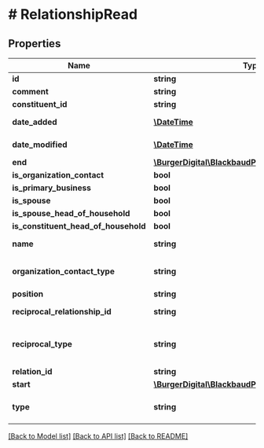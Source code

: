 # # RelationshipRead

## Properties

Name | Type | Description | Notes
------------ | ------------- | ------------- | -------------
**id** | **string** | The immutable system record ID of the relationship. | [optional]
**comment** | **string** | The comment on the relationship. | [optional]
**constituent_id** | **string** | The immutable system record ID of the constituent associated with the relationship. |
**date_added** | [**\DateTime**](\DateTime.md) | The date when the relationship was created. Includes an offset from UTC in &lt;a href&#x3D;\&quot;https://tools.ietf.org/html/rfc3339\&quot;&gt;ISO-8601 format: &lt;/a&gt;&lt;i&gt;1969-11-21T10:29:43-04:00&lt;/i&gt;. | [optional]
**date_modified** | [**\DateTime**](\DateTime.md) | The date when the relationship was last modified. Includes an offset from UTC in &lt;a href&#x3D;\&quot;https://tools.ietf.org/html/rfc3339\&quot;&gt;ISO-8601 format: &lt;/a&gt;&lt;i&gt;1969-11-21T10:29:43-04:00&lt;/i&gt;. | [optional]
**end** | [**\BurgerDigital\BlackbaudPhpSdk\Model\FuzzyDate**](FuzzyDate.md) |  | [optional]
**is_organization_contact** | **bool** | Indicates whether the related individual represents the organization as a contact. Only applies to relationships between organizations and individuals. | [optional]
**is_primary_business** | **bool** | Indicates whether the related organization is the individual&#39;s primary business. Only applies to relationships between organizations and individuals. | [optional]
**is_spouse** | **bool** | Indicates whether the related constituent is the constituent&#39;s spouse. Only applies to relationships between individuals. | [optional]
**is_spouse_head_of_household** | **bool** | Indicates whether the spouse constituent is the head household. Only applies to spousal relationships between individuals. | [optional]
**is_constituent_head_of_household** | **bool** | Indicates whether the constituent is the head of household. Only applies to spousal relationships between individuals. | [optional]
**name** | **string** | The name of the related constituent. If the constituent&#39;s &lt;code&gt;type&lt;/code&gt; is &lt;i&gt;Individual&lt;/i&gt;, this computed field indicates the full name of the constituent based on the target organization’s display name settings. | [optional]
**organization_contact_type** | **string** | Provides context for interactions with the related individual who represents the organization as a contact. Available values are the entries in the &lt;a href&#x3D;\&quot;https://developer.sky.blackbaud.com/docs/services/56b76470069a0509c8f1c5b3/operations/ListOrganizationContactTypes\&quot;&gt;&lt;b&gt;Contact Types&lt;/b&gt;&lt;/a&gt; table. Only applies to relationships between organizations and individuals. | [optional]
**position** | **string** | The individual&#39;s position in the organization. Only applies to relationships between organizations and individuals. | [optional]
**reciprocal_relationship_id** | **string** | The identifier for the reciprocal relationship record. This value is read-only and is automatically generated when the relationship is created. Changes made to this record will also be reflected on the reciprocal, with the exception of the comments property. | [optional]
**reciprocal_type** | **string** | Describes the constituent&#39;s relationship to the related constituent. For example, in a relationship between a male constituent and a female sibling, the reciprocal relationship type would be brother. Available values are the entries in the &lt;a href&#x3D;\&quot;https://developer.sky.blackbaud.com/docs/services/56b76470069a0509c8f1c5b3/operations/ListRelationshipTypes\&quot;&gt;&lt;b&gt;Relationships&lt;/b&gt;&lt;/a&gt; table. | [optional]
**relation_id** | **string** | The immutable system record ID of the related individual or organization. | [optional]
**start** | [**\BurgerDigital\BlackbaudPhpSdk\Model\FuzzyDate**](FuzzyDate.md) |  | [optional]
**type** | **string** | The type of relation that the relationship represents. Available values are the entries in the &lt;a href&#x3D;\&quot;https://developer.sky.blackbaud.com/docs/services/56b76470069a0509c8f1c5b3/operations/ListRelationshipTypes\&quot;&gt;&lt;b&gt;Relationships&lt;/b&gt;&lt;/a&gt; table. | [optional]

[[Back to Model list]](../../README.md#models) [[Back to API list]](../../README.md#endpoints) [[Back to README]](../../README.md)
